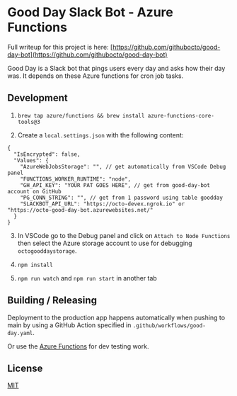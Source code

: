# Good Day Slack Bot - Azure Functions

Full writeup for this project is here: [https://github.com/githubocto/good-day-bot](https://github.com/githubocto/good-day-bot)

Good Day is a Slack bot that pings users every day and asks how their day was. It depends on these Azure functions for cron job tasks.

## Development

1. `brew tap azure/functions && brew install azure-functions-core-tools@3`

2. Create a `local.settings.json` with the following content:

```jsonc
{
  "IsEncrypted": false,
  "Values": {
    "AzureWebJobsStorage": "", // get automatically from VSCode Debug panel
    "FUNCTIONS_WORKER_RUNTIME": "node",
    "GH_API_KEY": "YOUR PAT GOES HERE", // get from good-day-bot account on GitHub
    "PG_CONN_STRING": "", // get from 1 password using table goodday
    "SLACKBOT_API_URL": "https://octo-devex.ngrok.io" or "https://octo-good-day-bot.azurewebsites.net/"
  }
}
```

3. In VSCode go to the Debug panel and click on `Attach to Node Functions` then select the Azure storage account to use for debugging `octogooddaystorage`.

4. `npm install`

5. `npm run watch` and `npm run start` in another tab

## Building / Releasing

Deployment to the production app happens automatically when pushing to main by using a GitHub Action specified in `.github/workflows/good-day.yaml`.

Or use the [Azure Functions](https://marketplace.visualstudio.com/items?itemName=ms-azuretools.vscode-azurefunctions) for dev testing work.

## License

[MIT](LICENSE)
